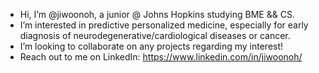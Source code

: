 - Hi, I’m @jiwoonoh, a junior @ Johns Hopkins studying BME && CS.
- I’m interested in predictive personalized medicine, especially for early diagnosis of neurodegenerative/cardiological diseases or cancer.
- I’m looking to collaborate on any projects regarding my interest!
- Reach out to me on LinkedIn: https://www.linkedin.com/in/jiwoonoh/

<!---
jiwoonoh/jiwoonoh is a ✨ special ✨ repository because its `README.md` (this file) appears on your GitHub profile.
You can click the Preview link to take a look at your changes.
--->
